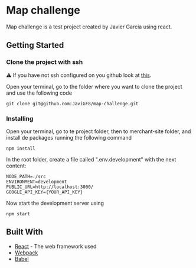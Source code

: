 # Map challenge

Map challenge is a test project created by Javier Garcia using react.

## Getting Started

### Clone the project with ssh

⚠️ If you have not ssh configured on you github look at [this](https://help.github.com/en/articles/generating-a-new-ssh-key-and-adding-it-to-the-ssh-agent).

Open your terminal, go to the folder where you want to clone the project and use the following code

```
git clone git@github.com:JaviGF8/map-challenge.git
```

### Installing

Open your terminal, go to te project folder, then to merchant-site folder, and install de packages running the following command

```
npm install
```

In the root folder, create a file called ".env.development" with the next content:

```
NODE_PATH=./src
ENVIRONMENT=development
PUBLIC_URL=http://localhost:3000/
GOOGLE_API_KEY={YOUR_API_KEY}
```

Now start the development server using

```
npm start
```

## Built With

- [React](https://es.reactjs.org/docs/getting-started.html) - The web framework used
- [Webpack](https://webpack.js.org)
- [Babel](https://babeljs.io)
